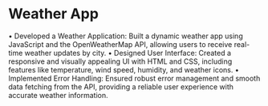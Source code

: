 # Weather App
• Developed a Weather Application: Built a dynamic weather app using JavaScript and the OpenWeatherMap
API, allowing users to receive real-time weather updates by city.
• Designed User Interface: Created a responsive and visually appealing UI with HTML and CSS, including features
like temperature, wind speed, humidity, and weather icons.
• Implemented Error Handling: Ensured robust error management and smooth data fetching from the API,
providing a reliable user experience with accurate weather information.
